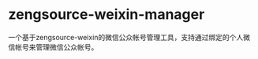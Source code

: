 zengsource-weixin-manager
=========================

一个基于zengsource-weixin的微信公众帐号管理工具，支持通过绑定的个人微信帐号来管理微信公众帐号。

